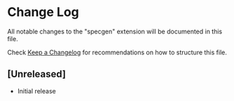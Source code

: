 # Change Log

All notable changes to the "specgen" extension will be documented in this file.

Check [Keep a Changelog](http://keepachangelog.com/) for recommendations on how to structure this file.

## [Unreleased]

- Initial release